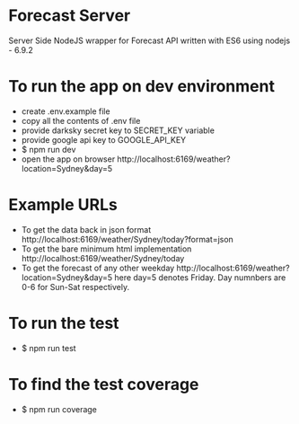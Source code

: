 # Forecast Server
Server Side NodeJS wrapper for Forecast API written with ES6 using nodejs - 6.9.2

# To run the app on dev environment
- create .env.example file
- copy all the contents of .env file
- provide darksky secret key to SECRET_KEY variable
- provide google api key to GOOGLE_API_KEY
- $ npm run dev
- open the app on browser http://localhost:6169/weather?location=Sydney&day=5

# Example URLs
- To get the data back in json format http://localhost:6169/weather/Sydney/today?format=json
- To get the bare minimum html implementation http://localhost:6169/weather/Sydney/today
- To get the forecast of any other weekday http://localhost:6169/weather?location=Sydney&day=5
  here day=5 denotes Friday. Day numnbers are 0-6 for Sun-Sat respectively.

# To run the test
- $ npm run test

# To find the test coverage
- $ npm run coverage
